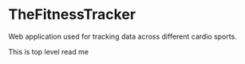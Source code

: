 TheFitnessTracker
=================

Web application used for tracking data across different cardio sports.

This is top level read me